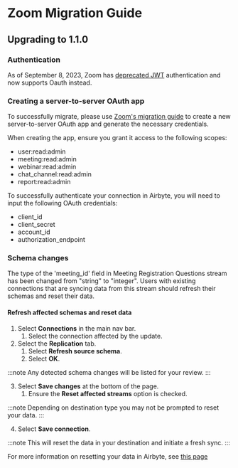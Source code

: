 # Zoom Migration Guide

## Upgrading to 1.1.0

### Authentication

As of September 8, 2023, Zoom has [deprecated JWT](https://developers.zoom.us/docs/internal-apps/jwt-faq/) authentication and now supports Oauth instead.

### Creating a server-to-server OAuth app

To successfully migrate, please use [Zoom's migration guide](https://developers.zoom.us/docs/internal-apps/jwt-app-migration/) to create a new server-to-server OAuth app and generate the necessary credentials.

When creating the app, ensure you grant it access to the following scopes:

- user:read:admin
- meeting:read:admin
- webinar:read:admin
- chat_channel:read:admin
- report:read:admin

To successfully authenticate your connection in Airbyte, you will need to input the following OAuth credentials:

- client_id
- client_secret
- account_id
- authorization_endpoint

### Schema changes

The type of the 'meeting_id' field in Meeting Registration Questions stream has been changed from "string" to "integer". Users with existing connections that are syncing data from this stream should refresh their schemas and reset their data.

#### Refresh affected schemas and reset data

1. Select **Connections** in the main nav bar.
   1. Select the connection affected by the update.
2. Select the **Replication** tab.
   1. Select **Refresh source schema**.
   2. Select **OK**.

:::note
Any detected schema changes will be listed for your review.
:::

3. Select **Save changes** at the bottom of the page.
   1. Ensure the **Reset affected streams** option is checked.

:::note
Depending on destination type you may not be prompted to reset your data.
:::

4. Select **Save connection**.

:::note
This will reset the data in your destination and initiate a fresh sync.
:::

For more information on resetting your data in Airbyte, see [this page](/operator-guides/reset)
